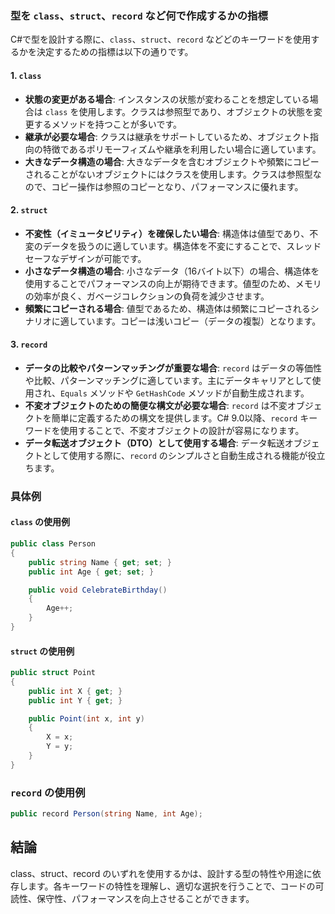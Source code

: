 ### 型を `class`、`struct`、`record` など何で作成するかの指標

C#で型を設計する際に、`class`、`struct`、`record` などどのキーワードを使用するかを決定するための指標は以下の通りです。

#### 1. `class`
- **状態の変更がある場合**: インスタンスの状態が変わることを想定している場合は `class` を使用します。クラスは参照型であり、オブジェクトの状態を変更するメソッドを持つことが多いです。
- **継承が必要な場合**: クラスは継承をサポートしているため、オブジェクト指向の特徴であるポリモーフィズムや継承を利用したい場合に適しています。
- **大きなデータ構造の場合**: 大きなデータを含むオブジェクトや頻繁にコピーされることがないオブジェクトにはクラスを使用します。クラスは参照型なので、コピー操作は参照のコピーとなり、パフォーマンスに優れます。

#### 2. `struct`
- **不変性（イミュータビリティ）を確保したい場合**: 構造体は値型であり、不変のデータを扱うのに適しています。構造体を不変にすることで、スレッドセーフなデザインが可能です。
- **小さなデータ構造の場合**: 小さなデータ（16バイト以下）の場合、構造体を使用することでパフォーマンスの向上が期待できます。値型のため、メモリの効率が良く、ガベージコレクションの負荷を減少させます。
- **頻繁にコピーされる場合**: 値型であるため、構造体は頻繁にコピーされるシナリオに適しています。コピーは浅いコピー（データの複製）となります。

#### 3. `record`
- **データの比較やパターンマッチングが重要な場合**: `record` はデータの等価性や比較、パターンマッチングに適しています。主にデータキャリアとして使用され、`Equals` メソッドや `GetHashCode` メソッドが自動生成されます。
- **不変オブジェクトのための簡便な構文が必要な場合**: `record` は不変オブジェクトを簡単に定義するための構文を提供します。C# 9.0以降、`record` キーワードを使用することで、不変オブジェクトの設計が容易になります。
- **データ転送オブジェクト（DTO）として使用する場合**: データ転送オブジェクトとして使用する際に、`record` のシンプルさと自動生成される機能が役立ちます。

### 具体例

#### `class` の使用例
```csharp
public class Person
{
    public string Name { get; set; }
    public int Age { get; set; }

    public void CelebrateBirthday()
    {
        Age++;
    }
}
```

#### `struct` の使用例
```csharp
public struct Point
{
    public int X { get; }
    public int Y { get; }

    public Point(int x, int y)
    {
        X = x;
        Y = y;
    }
}
```

### `record` の使用例
```csharp
public record Person(string Name, int Age);
```

## 結論

class、struct、record のいずれを使用するかは、設計する型の特性や用途に依存します。各キーワードの特性を理解し、適切な選択を行うことで、コードの可読性、保守性、パフォーマンスを向上させることができます。